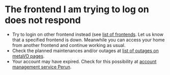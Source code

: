 # The frontend I am trying to log on does not respond

- Try to login on other frontend instead (see [list of frontends](/basics/concepts/#frontends-storages-homes). Let us know that a specified frontend is down. Meanwhile you can access your home from another frontend and continue working as usual. 
- Check the planned maintenances and/or outages at [list of outages on metaVO pages](https://metavo.metacentrum.cz/en/news/outages.jsp). 
- Your account may have expired. Check for this possibility at [account management service Perun](/access/perun/).



